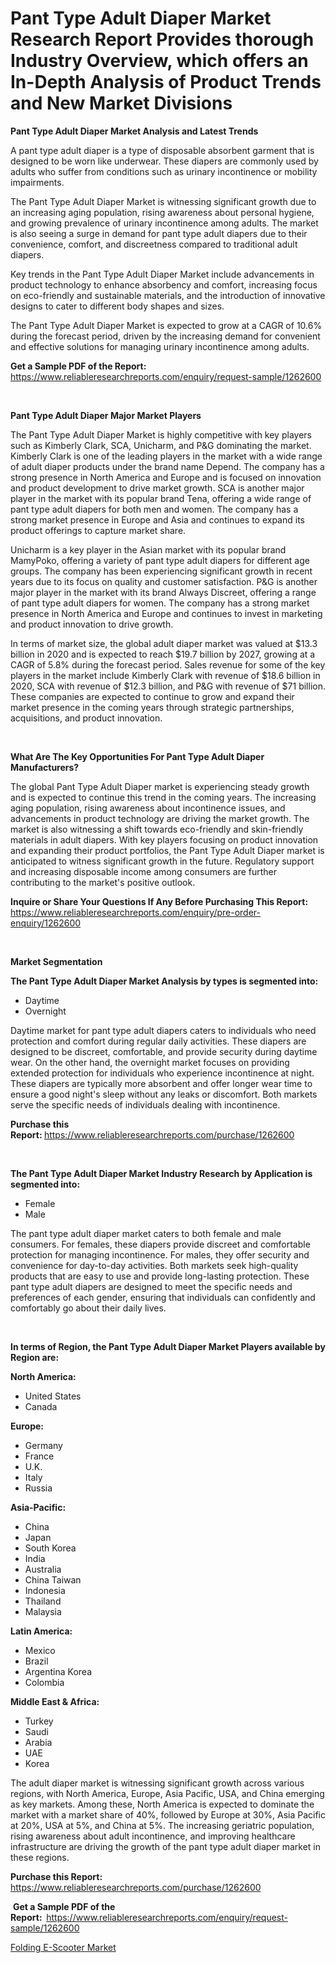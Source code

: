 <p><h1>Pant Type Adult Diaper Market Research Report Provides thorough Industry Overview, which offers an In-Depth Analysis of Product Trends and New Market Divisions</h1></p><p><strong>Pant Type Adult Diaper Market Analysis and Latest Trends</strong></p>
<p><p>A pant type adult diaper is a type of disposable absorbent garment that is designed to be worn like underwear. These diapers are commonly used by adults who suffer from conditions such as urinary incontinence or mobility impairments.</p><p>The Pant Type Adult Diaper Market is witnessing significant growth due to an increasing aging population, rising awareness about personal hygiene, and growing prevalence of urinary incontinence among adults. The market is also seeing a surge in demand for pant type adult diapers due to their convenience, comfort, and discreetness compared to traditional adult diapers.</p><p>Key trends in the Pant Type Adult Diaper Market include advancements in product technology to enhance absorbency and comfort, increasing focus on eco-friendly and sustainable materials, and the introduction of innovative designs to cater to different body shapes and sizes.</p><p>The Pant Type Adult Diaper Market is expected to grow at a CAGR of 10.6% during the forecast period, driven by the increasing demand for convenient and effective solutions for managing urinary incontinence among adults.</p></p>
<p><strong>Get a Sample PDF of the Report:&nbsp;</strong> <a href="https://www.reliableresearchreports.com/enquiry/request-sample/1262600">https://www.reliableresearchreports.com/enquiry/request-sample/1262600</a></p>
<p>&nbsp;</p>
<p><strong>Pant Type Adult Diaper Major Market Players</strong></p>
<p><p>The Pant Type Adult Diaper Market is highly competitive with key players such as Kimberly Clark, SCA, Unicharm, and P&G dominating the market. Kimberly Clark is one of the leading players in the market with a wide range of adult diaper products under the brand name Depend. The company has a strong presence in North America and Europe and is focused on innovation and product development to drive market growth. SCA is another major player in the market with its popular brand Tena, offering a wide range of pant type adult diapers for both men and women. The company has a strong market presence in Europe and Asia and continues to expand its product offerings to capture market share.</p><p>Unicharm is a key player in the Asian market with its popular brand MamyPoko, offering a variety of pant type adult diapers for different age groups. The company has been experiencing significant growth in recent years due to its focus on quality and customer satisfaction. P&G is another major player in the market with its brand Always Discreet, offering a range of pant type adult diapers for women. The company has a strong market presence in North America and Europe and continues to invest in marketing and product innovation to drive growth.</p><p>In terms of market size, the global adult diaper market was valued at $13.3 billion in 2020 and is expected to reach $19.7 billion by 2027, growing at a CAGR of 5.8% during the forecast period. Sales revenue for some of the key players in the market include Kimberly Clark with revenue of $18.6 billion in 2020, SCA with revenue of $12.3 billion, and P&G with revenue of $71 billion. These companies are expected to continue to grow and expand their market presence in the coming years through strategic partnerships, acquisitions, and product innovation.</p></p>
<p>&nbsp;</p>
<p><strong>What Are The Key Opportunities For Pant Type Adult Diaper Manufacturers?</strong></p>
<p><p>The global Pant Type Adult Diaper market is experiencing steady growth and is expected to continue this trend in the coming years. The increasing aging population, rising awareness about incontinence issues, and advancements in product technology are driving the market growth. The market is also witnessing a shift towards eco-friendly and skin-friendly materials in adult diapers. With key players focusing on product innovation and expanding their product portfolios, the Pant Type Adult Diaper market is anticipated to witness significant growth in the future. Regulatory support and increasing disposable income among consumers are further contributing to the market's positive outlook.</p></p>
<p><strong>Inquire or Share Your Questions If Any Before Purchasing This Report:</strong> <a href="https://www.reliableresearchreports.com/enquiry/pre-order-enquiry/1262600">https://www.reliableresearchreports.com/enquiry/pre-order-enquiry/1262600</a></p>
<p>&nbsp;</p>
<p><strong>Market Segmentation</strong></p>
<p><strong>The Pant Type Adult Diaper Market Analysis by types is segmented into:</strong></p>
<p><ul><li>Daytime</li><li>Overnight</li></ul></p>
<p><p>Daytime market for pant type adult diapers caters to individuals who need protection and comfort during regular daily activities. These diapers are designed to be discreet, comfortable, and provide security during daytime wear. On the other hand, the overnight market focuses on providing extended protection for individuals who experience incontinence at night. These diapers are typically more absorbent and offer longer wear time to ensure a good night's sleep without any leaks or discomfort. Both markets serve the specific needs of individuals dealing with incontinence.</p></p>
<p><strong>Purchase this Report:&nbsp;</strong><a href="https://www.reliableresearchreports.com/purchase/1262600">https://www.reliableresearchreports.com/purchase/1262600</a></p>
<p>&nbsp;</p>
<p><strong>The Pant Type Adult Diaper Market Industry Research by Application is segmented into:</strong></p>
<p><ul><li>Female</li><li>Male</li></ul></p>
<p><p>The pant type adult diaper market caters to both female and male consumers. For females, these diapers provide discreet and comfortable protection for managing incontinence. For males, they offer security and convenience for day-to-day activities. Both markets seek high-quality products that are easy to use and provide long-lasting protection. These pant type adult diapers are designed to meet the specific needs and preferences of each gender, ensuring that individuals can confidently and comfortably go about their daily lives.</p></p>
<p>&nbsp;</p>
<p><strong>In terms of Region, the Pant Type Adult Diaper Market Players available by Region are:</strong></p>
<p>
    <p> <strong> North America: </strong>
        <ul>
            <li>United States</li>
            <li>Canada</li>
        </ul>
        </p> 
    <p> <strong> Europe: </strong>
        <ul>
            <li>Germany</li>
            <li>France</li>
            <li>U.K.</li>
            <li>Italy</li>
            <li>Russia</li>
        </ul>
        </p> 
    <p> <strong> Asia-Pacific: </strong>
        <ul>
            <li>China</li>
            <li>Japan</li>
            <li>South Korea</li>
            <li>India</li>
            <li>Australia</li>
            <li>China Taiwan</li>
            <li>Indonesia</li>
            <li>Thailand</li>
            <li>Malaysia</li>
        </ul>
        </p> 
    <p> <strong> Latin America: </strong>
        <ul>
            <li>Mexico</li>
            <li>Brazil</li>
            <li>Argentina Korea</li>
            <li>Colombia</li>
        </ul>
        </p> 
    <p> <strong> Middle East & Africa: </strong>
        <ul>
            <li>Turkey</li>
            <li>Saudi</li>
            <li>Arabia</li>
            <li>UAE</li>
            <li>Korea</li>
        </ul>
    </p>
    </p>
<p><p>The adult diaper market is witnessing significant growth across various regions, with North America, Europe, Asia Pacific, USA, and China emerging as key markets. Among these, North America is expected to dominate the market with a market share of 40%, followed by Europe at 30%, Asia Pacific at 20%, USA at 5%, and China at 5%. The increasing geriatric population, rising awareness about adult incontinence, and improving healthcare infrastructure are driving the growth of the pant type adult diaper market in these regions.</p></p>
<p><strong>Purchase this Report: </strong><a href="https://www.reliableresearchreports.com/purchase/1262600">https://www.reliableresearchreports.com/purchase/1262600</a></p>
<p>&nbsp;<strong>Get a Sample PDF of the Report:&nbsp;&nbsp;</strong><a href="https://www.reliableresearchreports.com/enquiry/request-sample/1262600">https://www.reliableresearchreports.com/enquiry/request-sample/1262600</a></p>
<p><strong></strong></p>
<p><p><a href="https://skillful-vermicelli-b89.notion.site/Folding-E-Scooter-Market-Offers-Provide-Insightful-Data-for-the-Time-Period-from-2024-to-2031-and-al-5b724722722c47e7aa8aea66ec10d627">Folding E-Scooter Market</a></p></p>